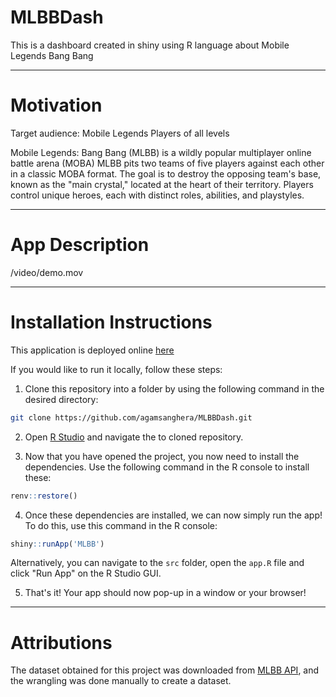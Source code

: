 # MLBBDash
This is a dashboard created in shiny using R language about Mobile Legends Bang Bang

----

# Motivation

Target audience: Mobile Legends Players of all levels

Mobile Legends: Bang Bang (MLBB) is a wildly popular multiplayer online battle arena (MOBA) 
MLBB pits two teams of five players against each other in a classic MOBA format.
The goal is to destroy the opposing team's base, known as the "main crystal," located at the heart of their territory. Players control unique heroes, each with distinct roles, abilities, and playstyles.

----

# App Description


/video/demo.mov

----

# Installation Instructions

This application is deployed online [here](https://agamsanghera.shinyapps.io/MLBB/)

If you would like to run it locally, follow these steps:

1. Clone this repository into a folder by using the following command in the desired directory:

```bash
git clone https://github.com/agamsanghera/MLBBDash.git
```

2. Open [R Studio](https://posit.co/download/rstudio-desktop/) and navigate the to cloned repository.

3. Now that you have opened the project, you now need to install the dependencies. Use the following command in the R console to install these:

```R
renv::restore()
```

4. Once these dependencies are installed, we can now simply run the app! To do this, use this command in the R console:

```R
shiny::runApp('MLBB')
```

Alternatively, you can navigate to the `src` folder, open the `app.R` file and click "Run App" on the R Studio GUI.

5. That's it! Your app should now pop-up in a window or your browser!

----

# Attributions

The dataset obtained for this project was downloaded from [MLBB API](https://mlbb-api-docs.ridwaanhall.me), and the wrangling was done manually to create a dataset.


